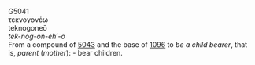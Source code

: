 G5041  
τεκνογονέω  
teknogoneō  
*tek-nog-on-eh‘-o*  
From a compound of [5043](g5043) and the base of [1096](g1096) to *be*
*a* *child* *bearer*, that is, *parent* (*mother*): - bear children.  
